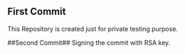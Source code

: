 ## First Commit ##
This Repository is created just for private testing purpose.

##Second Commit##
Signing the commit with RSA key.
